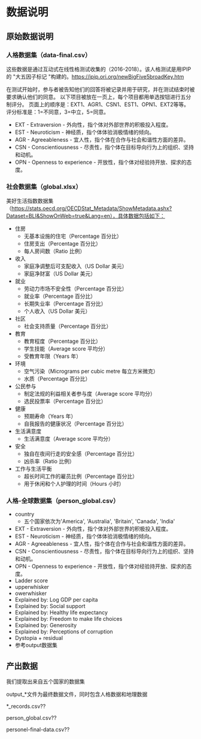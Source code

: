 # 数据说明

## 原始数据说明

### 人格数据集（data-final.csv）

这些数据是通过互动式在线性格测试收集的（2016-2018）。该人格测试是用IPIP的 "大五因子标记 "构建的。https://ipip.ori.org/newBigFive5broadKey.htm

在测试开始时，参与者被告知他们的回答将被记录并用于研究，并在测试结束时被要求确认他们的同意。
以下项目被放在一页上，每个项目都用单选按钮进行五分制评分。
页面上的顺序是：EXT1、AGR1、CSN1、EST1、OPN1、EXT2等等。
评分标准是：1=不同意，3=中立，5=同意。

- EXT - Extraversion - 外向性，指个体对外部世界的积极投入程度。
- EST - Neuroticism - 神经质，指个体体验消极情绪的倾向。
- AGR - Agreeableness - 宜人性，指个体在合作与社会和谐性方面的差异。
- CSN - Conscientiousness - 尽责性，指个体在目标导向行为上的组织、坚持和动机。
- OPN - Openness to experience - 开放性，指个体对经验持开放、探求的态度。

### 社会数据集（global.xlsx）

美好生活指数数据集（https://stats.oecd.org/OECDStat_Metadata/ShowMetadata.ashx?Dataset=BLI&ShowOnWeb=true&Lang=en），具体数据包括如下：

- 住房
  - 无基本设施的住宅（Percentage 百分比）
  - 住房支出（Percentage 百分比）
  - 每人房间数（Ratio 比例）
- 收入
  - 家庭净调整后可支配收入（US Dollar 美元）
  - 家庭净财富（US Dollar 美元）
- 就业
  - 劳动力市场不安全性（Percentage 百分比）
  - 就业率（Percentage 百分比）
  - 长期失业率（Percentage 百分比）
  - 个人收入（US Dollar 美元）
- 社区
  - 社会支持质量（Percentage 百分比）
- 教育
  - 教育程度（Percentage 百分比）
  - 学生技能（Average score 平均分）
  - 受教育年限（Years 年）
- 环境
  - 空气污染（Micrograms per cubic metre 每立方米微克）
  - 水质（Percentage 百分比）
- 公民参与
  - 制定法规的利益相关者参与度（Average score 平均分）
  - 选民投票率（Percentage 百分比）
- 健康
  - 预期寿命（Years 年）
  - 自我报告的健康状况（Percentage 百分比）
- 生活满意度
  - 生活满意度（Average score 平均分）
- 安全
  - 独自在夜间行走的安全感（Percentage 百分比）
  - 凶杀率（Ratio 比例）
- 工作与生活平衡
  - 超长时间工作的雇员比例（Percentage 百分比）
  - 用于休闲和个人护理的时间（Hours 小时）

### 人格-全球数据集（person_global.csv）
- country
  - 五个国家依次为'America', 'Australia', 'Britain', 'Canada', 'India'
- EXT - Extraversion - 外向性，指个体对外部世界的积极投入程度。
- EST - Neuroticism - 神经质，指个体体验消极情绪的倾向。
- AGR - Agreeableness - 宜人性，指个体在合作与社会和谐性方面的差异。
- CSN - Conscientiousness - 尽责性，指个体在目标导向行为上的组织、坚持和动机。
- OPN - Openness to experience - 开放性，指个体对经验持开放、探求的态度。
- Ladder score
- upperwhisker
- owerwhisker
- Explained by: Log GDP per capita
- Explained by: Social support
- Explained by: Healthy life expectancy
- Explained by: Freedom to make life choices
- Explained by: Generosity
- Explained by: Perceptions of corruption
- Dystopia + residual
- 参考output数据集

## 产出数据

我们提取出来自五个国家的数据集

output\_\*文件为最终数据文件，同时包含人格数据和地理数据

\*\_records.csv??

person_global.csv??

personel-final-data.csv??
